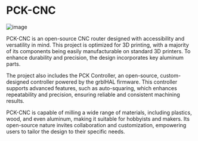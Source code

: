# PCK-CNC
![image](https://github.com/user-attachments/assets/69135873-30ab-4a09-9ef1-d75c3144040d)

PCK-CNC is an open-source CNC router designed with accessibility and versatility in mind. This project is optimized for 3D printing, with a majority of its components being easily manufacturable on standard 3D printers. To enhance durability and precision, the design incorporates key aluminum parts.

The project also includes the PCK Controller, an open-source, custom-designed controller powered by the grblHAL firmware. This controller supports advanced features, such as auto-squaring, which enhances repeatability and precision, ensuring reliable and consistent machining results.

PCK-CNC is capable of milling a wide range of materials, including plastics, wood, and even aluminum, making it suitable for hobbyists and makers. Its open-source nature invites collaboration and customization, empowering users to tailor the design to their specific needs.

